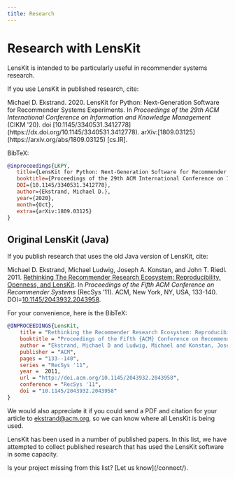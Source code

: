 ```yaml
---
title: Research
---
```


# Research with LensKit

LensKit is intended to be particularly useful in recommender systems research.

If you use LensKit in published research, cite:

<div class="citation" markdown="span">
Michael D. Ekstrand. 2020. LensKit for Python: Next-Generation Software for Recommender Systems Experiments. In <cite>Proceedings of the 29th ACM International Conference on Information and Knowledge Management</cite> (CIKM '20). doi [10.1145/3340531.3412778](https://dx.doi.org/10.1145/3340531.3412778). arXiv:[1809.03125](https://arxiv.org/abs/1809.03125) [cs.IR]. 
</div>

BibTeX:

~~~bibtex
@inproceedings{LKPY,
   title={LensKit for Python: Next-Generation Software for Recommender Systems Experiments},
   booktitle={Proceedings of the 29th ACM International Conference on Information and Knowledge Management},
   DOI={10.1145/3340531.3412778},
   author={Ekstrand, Michael D.},
   year={2020},
   month={Oct},
   extra={arXiv:1809.03125}
}
~~~

<script src="https://bibbase.org/show?bib=https://lenskit.org/lkpy-users.bib&jsonp=1"></script> 

## Original LensKit (Java)

If you publish research that uses the old Java version of LensKit, cite:

<div class="citation" markdown="span">
Michael D. Ekstrand, Michael Ludwig, Joseph A. Konstan,
and John T. Riedl. 2011. <a href="http://md.ekstrandom.net/research/pubs/lenskit"
class="pub-title">Rethinking The Recommender Research Ecosystem:
Reproducibility, Openness, and LensKit</a>. In <cite
class="pub-venue">Proceedings
of the Fifth ACM Conference on Recommender Systems</cite> (RecSys ’11). ACM,
New York, NY, USA, 133-140. DOI=<a
href="http://dx.doi.org/10.1145/2043932.2043958">10.1145/2043932.2043958</a>.
</div>

For your convenience, here is the BibTeX:

~~~bibtex
@INPROCEEDINGS{LensKit,
    title = "Rethinking the Recommender Research Ecosystem: Reproducibility, Openness, and {LensKit}",
    booktitle = "Proceedings of the Fifth {ACM} Conference on Recommender Systems",
    author = "Ekstrand, Michael D and Ludwig, Michael and Konstan, Joseph A and Riedl, John T",
    publisher = "ACM",
    pages = "133--140",
    series = "RecSys '11",
    year =  2011,
    url = "http://doi.acm.org/10.1145/2043932.2043958",
    conference = "RecSys '11",
    doi = "10.1145/2043932.2043958"
}
~~~

We would also appreciate it if you could send a PDF and citation for your article to <ekstrand@acm.org>, so we can know where all LensKit is being used.

LensKit has been used in a number of published papers.  In this list, we have attempted to collect published research that has used the LensKit software in some capacity.

<aside markdown="span">
Is your project missing from this list? [Let us know](/connect/).
</aside>

<script src="https://bibbase.org/show?bib=https://lenskit.org/java-users.bib&jsonp=1"></script> 